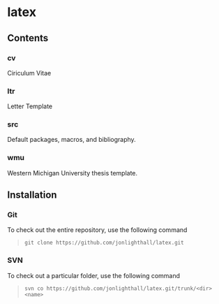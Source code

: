 # latex
## Contents
### cv
Ciriculum Vitae
### ltr
Letter Template
### src
Default packages, macros, and bibliography.
### wmu
Western Michigan University thesis template.
## Installation
### Git
To check out the entire repository, use the following command
>`git clone https://github.com/jonlighthall/latex.git`

### SVN
To check out a particular folder, use the following command
>`svn co https://github.com/jonlighthall/latex.git/trunk/<dir> <name>`
